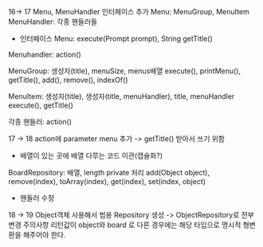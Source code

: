 

16-> 17 
Menu, MenuHandler 인터페이스 추가
Menu: MenuGroup, MenuItem
MenuHandler: 각종 핸들러들

- 인터페이스
Menu: execute(Prompt prompt), String getTitle()

Menuhandler: action()


MenuGroup: 생성자(title), menuSize, menus배열
execute(), printMenu(), getTitle(), add(), remove(), indexOf()

MenuItem: 생성자(title), 생성자(title, menuHandler), title, menuHandler
execute(), getTitle()

각종 핸들러: action()


17 -> 18
action에 parameter menu 추가 -> getTitle() 받아서 쓰기 위함

- 배열이 있는 곳에 배열 다루는 코드 이관(캡슐화?)

BoardRepository: 배열, length private 처리
add(Object object),  remove(index), toArray(index), get(index), set(index, object) 

- 핸들러 수정

18 -> 19
Object객체 사용해서 범용 Repository 생성
-> ObjectRepository로 전부 변경
주의사항
리턴값이 object와 board 로 다른 경우에는 해당 타입으로 명시적 형변환을 해주어야 한다. 

